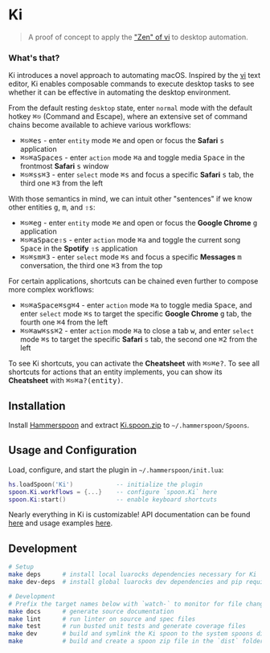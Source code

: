 # Ki

> A proof of concept to apply the ["Zen" of vi](https://stackoverflow.com/questions/1218390/what-is-your-most-productive-shortcut-with-vim/1220118#1220118) to desktop automation.

### What's that?

Ki introduces a novel approach to automating macOS. Inspired by the [vi](https://en.wikipedia.org/wiki/Vi#Interface) text editor, Ki enables composable commands to execute desktop tasks to see whether it can be effective in automating the desktop environment.

From the default resting `desktop` state, enter `normal` mode with the default hotkey <kbd>⌘⎋</kbd> (Command and Escape), where an extensive set of command chains become available to achieve various workflows:
- <kbd>⌘⎋</kbd><kbd>⌘e</kbd><kbd>s</kbd> - enter `entity` mode <kbd>⌘e</kbd> and open or focus the **Safari** <kbd>s</kbd> application
- <kbd>⌘⎋</kbd><kbd>⌘a</kbd><kbd>Space</kbd><kbd>s</kbd> - enter `action` mode <kbd>⌘a</kbd> and toggle media <kbd>Space</kbd> in the frontmost **Safari** <kbd>s</kbd> window
- <kbd>⌘⎋</kbd><kbd>⌘s</kbd><kbd>s</kbd><kbd>⌘3</kbd> - enter `select` mode <kbd>⌘s</kbd> and focus a specific **Safari** <kbd>s</kbd> tab, the third one <kbd>⌘3</kbd> from the left

With those semantics in mind, we can intuit other "sentences" if we know other entities <kbd>g</kbd>, <kbd>m</kbd>, and <kbd>⇧s</kbd>:
- <kbd>⌘⎋</kbd><kbd>⌘e</kbd><kbd>g</kbd> - enter `entity` mode <kbd>⌘e</kbd> and open or focus the **Google Chrome** <kbd>g</kbd> application
- <kbd>⌘⎋</kbd><kbd>⌘a</kbd><kbd>Space</kbd><kbd>⇧s</kbd> - enter `action` mode <kbd>⌘a</kbd> and toggle the current song <kbd>Space</kbd> in the **Spotify** <kbd>⇧s</kbd> application
- <kbd>⌘⎋</kbd><kbd>⌘s</kbd><kbd>m</kbd><kbd>⌘3</kbd> - enter `select` mode <kbd>⌘s</kbd> and focus a specific **Messages** <kbd>m</kbd> conversation, the third one <kbd>⌘3</kbd> from the top

For certain applications, shortcuts can be chained even further to compose more complex workflows:
- <kbd>⌘⎋</kbd><kbd>⌘a</kbd><kbd>Space</kbd><kbd>⌘s</kbd><kbd>g</kbd><kbd>⌘4</kbd> - enter `action` mode <kbd>⌘a</kbd> to toggle media <kbd>Space</kbd>, and enter `select` mode <kbd>⌘s</kbd> to target the specific **Google Chrome** <kbd>g</kbd> tab, the fourth one <kbd>⌘4</kbd> from the left
- <kbd>⌘⎋</kbd><kbd>⌘a</kbd><kbd>w</kbd><kbd>⌘s</kbd><kbd>s</kbd><kbd>⌘2</kbd> - enter `action` mode <kbd>⌘a</kbd> to close a tab <kbd>w</kbd>, and enter `select` mode <kbd>⌘s</kbd> to target the specific **Safari** <kbd>s</kbd> tab, the second one <kbd>⌘2</kbd> from the left

To see Ki shortcuts, you can activate the **Cheatsheet** with <kbd>⌘⎋</kbd><kbd>⌘e</kbd><kbd>?</kbd>. To see all shortcuts for actions that an entity implements, you can show its **Cheatsheet** with <kbd>⌘⎋</kbd><kbd>⌘a</kbd><kbd>?</kbd><kbd>(entity)</kbd>.

## Installation

Install [Hammerspoon](http://www.hammerspoon.org) and extract [Ki.spoon.zip](https://github.com/andweeb/ki/releases/latest) to `~/.hammerspoon/Spoons`.

## Usage and Configuration

Load, configure, and start the plugin in `~/.hammerspoon/init.lua`:

```lua
hs.loadSpoon('Ki')            -- initialize the plugin
spoon.Ki.workflows = {...}    -- configure `spoon.Ki` here
spoon.Ki:start()              -- enable keyboard shortcuts
```

Nearly everything in Ki is customizable! API documentation can be found [here](https://andweeb.github.io/ki/html/Ki.html) and usage examples [here](docs/usage-examples).

## Development

```bash
# Setup
make deps      # install local luarocks dependencies necessary for Ki
make dev-deps  # install global luarocks dev dependencies and pip requirements for the docs generator

# Development
# Prefix the target names below with `watch-` to monitor for file changes using `fswatch`
make docs      # generate source documentation
make lint      # run linter on source and spec files
make test      # run busted unit tests and generate coverage files
make dev       # build and symlink the Ki spoon to the system spoons directory for quick development
make           # build and create a spoon zip file in the `dist` folder
```
